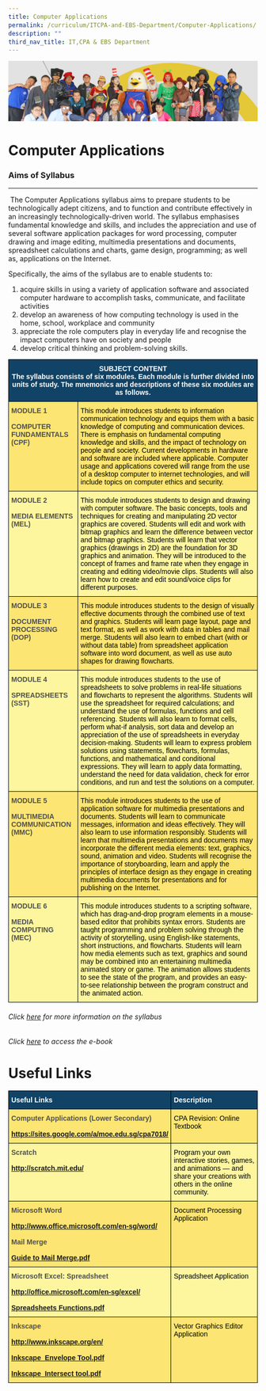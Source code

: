 ```yaml
---
title: Computer Applications
permalink: /curriculum/ITCPA-and-EBS-Department/Computer-Applications/
description: ""
third_nav_title: IT,CPA & EBS Department
---
```

![](/images/curriculum.jpg)

Computer Applications
=====================

### Aims of Syllabus
----------------

 The Computer Applications syllabus aims to prepare students to be technologically adept citizens, and to function and contribute effectively in an increasingly technologically-driven world. The syllabus emphasises fundamental knowledge and skills, and includes the appreciation and use of several software application packages for word processing, computer drawing and image editing, multimedia presentations and documents, spreadsheet calculations and charts, game design, programming; as well as, applications on the Internet.

Specifically, the aims of the syllabus are to enable students to:

1.  acquire skills in using a variety of application software and associated computer hardware to accomplish tasks, communicate, and facilitate activities
2.  develop an awareness of how computing technology is used in the home, school, workplace and community
3.  appreciate the role computers play in everyday life and recognise the impact computers have on society and people
4.  develop critical thinking and problem-solving skills.

  
<style type="text/css">
.tg  {border-collapse:collapse;border-spacing:0;}
.tg td{border-color:black;border-style:solid;border-width:1px;font-family:Arial, sans-serif;font-size:14px;
  overflow:hidden;padding:10px 5px;word-break:normal;}
.tg th{border-color:black;border-style:solid;border-width:1px;font-family:Arial, sans-serif;font-size:14px;
  font-weight:normal;overflow:hidden;padding:10px 5px;word-break:normal;}
.tg .tg-auud{background-color:#FDF69E;color:#505050;text-align:left;vertical-align:top}
.tg .tg-py7v{background-color:#104366;color:#FFF;font-weight:bold;text-align:center;vertical-align:top}
.tg .tg-1z39{background-color:#FCE573;color:#505050;font-weight:bold;text-align:left;vertical-align:top}
.tg .tg-hoi2{background-color:#FCE573;color:#505050;text-align:left;vertical-align:top}
.tg .tg-9jjg{background-color:#FDF69E;color:#505050;font-weight:bold;text-align:left;vertical-align:top}
</style>
<table class="tg">
<thead>
  <tr>
    <th class="tg-py7v" colspan="2">SUBJECT CONTENT<br><span style="color:#FFF">The syllabus consists of six modules. Each module is further divided into units of study. The mnemonics and descriptions of these six modules are as follows.</span></th>
  </tr>
</thead>
<tbody>
  <tr>
    <td class="tg-1z39">MODULE 1<br> <br>COMPUTER FUNDAMENTALS (CPF)</td>
    <td class="tg-hoi2"><span style="color:#000">This module introduces students to information communication technology and equips them with a basic knowledge of computing and communication devices. There is emphasis on fundamental computing knowledge and skills, and the impact of technology on people and society. Current developments in hardware and software are included where applicable. Computer usage and applications covered will range from the use of a desktop computer to internet technologies, and will include topics on computer ethics and security.</span></td>
  </tr>
  <tr>
    <td class="tg-9jjg">MODULE 2<br> <br>MEDIA ELEMENTS (MEL)</td>
    <td class="tg-auud"><span style="color:#000">This module introduces students to design and drawing with computer software. The basic concepts, tools and techniques for creating and manipulating 2D vector graphics are covered. Students will edit and work with bitmap graphics and learn the difference between vector and bitmap graphics. Students will learn that vector graphics (drawings in 2D) are the foundation for 3D graphics and animation. They will be introduced to the concept of frames and frame rate when they engage in creating and editing video/movie clips. Students will also learn how to create and edit sound/voice clips for different purposes.</span></td>
  </tr>
  <tr>
    <td class="tg-1z39">MODULE 3<br> <br>DOCUMENT PROCESSING (DOP)</td>
    <td class="tg-hoi2"><span style="color:#000">This module introduces students to the design of visually effective documents through the combined use of text and graphics. Students will learn page layout, page and text format, as well as work with data in tables and mail merge. Students will also learn to embed chart (with or without data table) from spreadsheet application software into word document, as well as use auto shapes for drawing flowcharts.</span></td>
  </tr>
  <tr>
    <td class="tg-9jjg">MODULE 4<br> <br>SPREADSHEETS (SST)</td>
    <td class="tg-auud"><span style="color:#000">This module introduces students to the use of spreadsheets to solve problems in real-life situations and flowcharts to represent the algorithms. Students will use the spreadsheet for required calculations; and understand the use of formulas, functions and cell referencing. Students will also learn to format cells, perform what-if analysis, sort data and develop an appreciation of the use of spreadsheets in everyday decision-making. Students will learn to express problem solutions using statements, flowcharts, formulas, functions, and mathematical and conditional expressions. They will learn to apply data formatting, understand the need for data validation, check for error conditions, and run and test the solutions on a computer.</span></td>
  </tr>
  <tr>
    <td class="tg-1z39">MODULE 5<br> <br>MULTIMEDIA COMMUNICATION (MMC)</td>
    <td class="tg-hoi2"><span style="color:#000">This module introduces students to the use of application software for multimedia presentations and documents. Students will learn to communicate messages, information and ideas effectively. They will also learn to use information responsibly. Students will learn that multimedia presentations and documents may incorporate the different media elements: text, graphics, sound, animation and video. Students will recognise the importance of storyboarding, learn and apply the principles of interface design as they engage in creating multimedia documents for presentations and for publishing on the Internet.</span></td>
  </tr>
  <tr>
    <td class="tg-9jjg">MODULE 6<br> <br>MEDIA COMPUTING (MEC)</td>
    <td class="tg-auud"><span style="color:#000">This module introduces students to a scripting software, which has drag-and-drop program elements in a mouse-based editor that prohibits syntax errors. Students are taught programming and problem solving through the activity of storytelling, using English-like statements, short instructions, and flowcharts. Students will learn how media elements such as text, graphics and sound may be combined into an entertaining multimedia animated story or game. The animation allows students to see the state of the program, and provides an easy-to-see relationship between the program construct and the animated action.   </span></td>
  </tr>
</tbody>
</table>

###### Click [here](/files/computerapplications.pdf) for more information on the syllabus
###### Click [here](https://sites.google.com/a/moe.edu.sg/cpa7018/home) to access the e-book

Useful Links
============
<style type="text/css">
.tg  {border-collapse:collapse;border-spacing:0;}
.tg td{border-color:black;border-style:solid;border-width:1px;font-family:Arial, sans-serif;font-size:14px;
  overflow:hidden;padding:10px 5px;word-break:normal;}
.tg th{border-color:black;border-style:solid;border-width:1px;font-family:Arial, sans-serif;font-size:14px;
  font-weight:normal;overflow:hidden;padding:10px 5px;word-break:normal;}
.tg .tg-auud{background-color:#FDF69E;color:#505050;text-align:left;vertical-align:top}
.tg .tg-1z39{background-color:#FCE573;color:#505050;font-weight:bold;text-align:left;vertical-align:top}
.tg .tg-un07{background-color:#104366;color:#FFF;font-weight:bold;text-align:left;vertical-align:top}
.tg .tg-hoi2{background-color:#FCE573;color:#505050;text-align:left;vertical-align:top}
.tg .tg-9jjg{background-color:#FDF69E;color:#505050;font-weight:bold;text-align:left;vertical-align:top}
</style>
<table class="tg">
<thead>
  <tr>
    <th class="tg-un07"><span style="color:#FFF">Useful Links</span></th>
    <th class="tg-un07"><span style="color:#FFF">Description</span></th>
  </tr>
</thead>
<tbody>
  <tr>
    <td class="tg-1z39">Computer Applications (Lower Secondary)<br><br><a href="https://sites.google.com/a/moe.edu.sg/cpa7018/" target="_blank" rel="noopener noreferrer">https://sites.google.com/a/moe.edu.sg/cpa7018/</a></td>
    <td class="tg-hoi2"><span style="color:#000">CPA Revision: Online Textbook</span></td>
  </tr>
  <tr>
    <td class="tg-9jjg">Scratch<br><br><a href="https://scratch.mit.edu/" target="_blank" rel="noopener noreferrer">http://scratch.mit.edu/</a></td>
    <td class="tg-auud"><span style="color:#000">Program your own interactive stories, games, and animations — and share your creations with others in the online community.</span></td>
  </tr>
  <tr>
    <td class="tg-1z39">Microsoft Word<br><br><a href="https://www.microsoft.com/en-sg/microsoft-365/word?legRedir=true&CorrelationId=1953ddf8-245f-49b8-a608-3d7d7c9ad57c" target="_blank" rel="noopener noreferrer">http://www.office.microsoft.com/en-sg/word/</a><br><br>Mail Merge<br><br><a href="https://northbrookssec-moe-edu-sg-admin.cwp.sg/qql/slot/u162/Departments/IT-CPA%20n%20EBS/Computer%20Applications/Useful%20Links/Guide%20to%20Mail%20Merge.pdf" target="_blank" rel="noopener noreferrer">Guide to Mail Merge.pdf</a><br></td>
    <td class="tg-hoi2"><span style="color:#000">Document Processing Application</span></td>
  </tr>
  <tr>
    <td class="tg-9jjg">Microsoft Excel: Spreadsheet<br><br><a href="https://www.microsoft.com/en-sg/microsoft-365/excel?legRedir=true&CorrelationId=66cc3192-c078-4584-9cdc-faf6a3a6f1ae" target="_blank" rel="noopener noreferrer">http://office.microsoft.com/en-sg/excel/</a><br><br><a href="https://northbrookssec-moe-edu-sg-admin.cwp.sg/qql/slot/u162/Departments/IT-CPA%20n%20EBS/Computer%20Applications/Useful%20Links/Spreadsheet%20Functions.pdf" target="_blank" rel="noopener noreferrer">Spreadsheets Functions.pdf</a><br></td>
    <td class="tg-auud"><span style="color:#000">Spreadsheet Application</span></td>
  </tr>
  <tr>
    <td class="tg-1z39">Inkscape<br><br><a href="https://inkscape.org/" target="_blank" rel="noopener noreferrer">http://www.inkscape.org/en/</a><br><br><a href="https://northbrookssec-moe-edu-sg-admin.cwp.sg/qql/slot/u162/Departments/IT-CPA%20n%20EBS/Computer%20Applications/Useful%20Links/Inkscape_Envelope%20Tool.pdf" target="_blank" rel="noopener noreferrer">Inkscape_Envelope Tool.pdf</a><br><br><a href="https://northbrookssec-moe-edu-sg-admin.cwp.sg/qql/slot/u162/Departments/IT-CPA%20n%20EBS/Computer%20Applications/Useful%20Links/Inkscape_Intersect%20tool.pdf" target="_blank" rel="noopener noreferrer">Inkscape_Intersect tool.pdf</a><br></td>
    <td class="tg-hoi2"><span style="color:#000">Vector Graphics Editor Application</span></td>
  </tr>
</tbody>
</table>